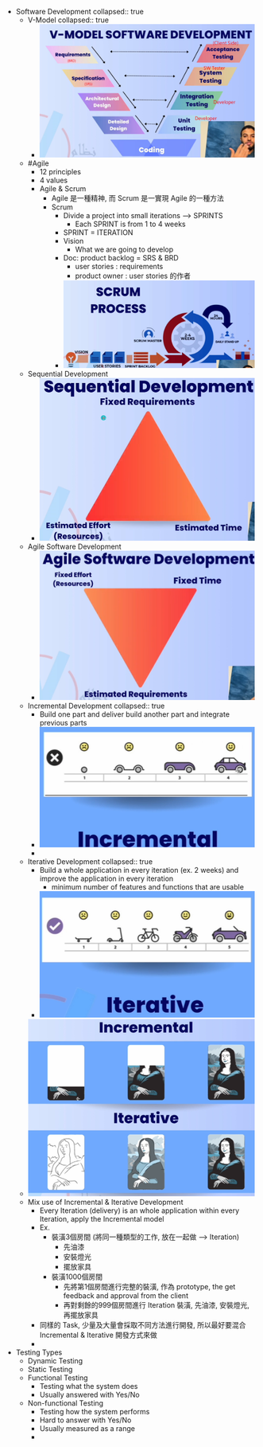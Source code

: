 - Software Development
  collapsed:: true
	- V-Model
	  collapsed:: true
		- ![image.png](../assets/image_1715146620863_0.png)
	- #Agile
		- 12 principles
		- 4 values
		- Agile & Scrum
			- Agile 是一種精神, 而 Scrum 是一實現 Agile 的一種方法
			- Scrum
				- Divide a project into small iterations --> SPRINTS
					- Each  SPRINT is  from 1 to 4 weeks
				- SPRINT = ITERATION
				- Vision
					- What we are going to develop
				- Doc: product backlog = SRS & BRD
					- user stories : requirements
					- product owner : user stories 的作者
				- ![image.png](../assets/image_1715147304060_0.png)
	- Sequential Development
		- ![image.png](../assets/image_1715147799514_0.png)
	- Agile Software Development
		- ![image.png](../assets/image_1715147870504_0.png)
	- Incremental Development
	  collapsed:: true
		- Build one part and deliver build another part and integrate previous parts
		- ![image.png](../assets/image_1715138633972_0.png)
		-
	- Iterative Development
	  collapsed:: true
		- Build a whole application in every iteration (ex. 2 weeks) and improve the application in every iteration
			- minimum number of features and functions that are usable
		- ![image.png](../assets/image_1715138619883_0.png)
	- ![image.png](../assets/image_1715138867066_0.png)
	- Mix use of Incremental & Iterative Development
		- Every Iteration (delivery) is an whole application within every Iteration, apply the Incremental model
		- Ex.
			- 裝潢3個房間 (將同一種類型的工作, 放在一起做 --> Iteration)
				- 先油漆
				- 安裝燈光
				- 擺放家具
			- 裝潢1000個房間
				- 先將第1個房間進行完整的裝潢, 作為 prototype, the get feedback and approval from the client
				- 再對剩餘的999個房間進行 Iteration 裝潢, 先油漆, 安裝燈光, 再擺放家具
		- 同樣的 Task, 少量及大量會採取不同方法進行開發, 所以最好要混合 Incremental & Iterative 開發方式來做
		-
- Testing Types
	- Dynamic Testing
	- Static Testing
	- Functional Testing
		- Testing what the system does
		- Usually answered with Yes/No
	- Non-functional Testing
		- Testing how the system performs
		- Hard to answer with Yes/No
		- Usually measured as a range
		-